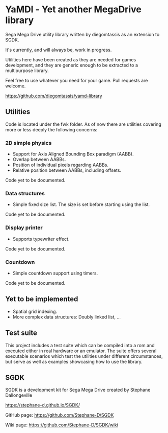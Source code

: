 # YaMDl - Yet another MegaDrive library

Sega Mega Drive utility library written by diegomtassis as an extension to SGDK.

It's currently, and will always be, work in progress.

Utilities here have been created as they are needed for games development, and they are generic enough to be extracted to a multipurpose library.

Feel free to use whatever you need for your game. Pull requests are welcome.

https://github.com/diegomtassis/yamd-library


## Utilities

Code is located under the fwk folder. As of now there are utilities covering more or less deeply the following concerns:

### 2D simple physics

* Support for Axis Aligned Bounding Box paradigm (AABB).
* Overlap between AABBs.
* Position of individual pixels regarding AABBs.
* Relative position between AABBs, including offsets.

Code yet to be documented.


### Data structures

* Simple fixed size list. The size is set before starting using the list.

Code yet to be documented.


### Display printer

* Supports typewriter effect.

Code yet to be documented.


### Countdown

* Simple countdown support using timers.

Code yet to be documented.


## Yet to be implemented

* Spatial grid indexing.
* More complex data structures: Doubly linked list, ...


## Test suite

This project includes a test suite which can be compiled into a rom and executed either in real hardware or an emulator. The suite offers several executable scenarios which test the utilities under different circumstances, but serve as well as examples showcasing how to use the library.


## SGDK

SGDK is a development kit for Sega Mega Drive created by Stephane Dallongeville

https://stephane-d.github.io/SGDK/

GitHub page: https://github.com/Stephane-D/SGDK

Wiki page: https://github.com/Stephane-D/SGDK/wiki
